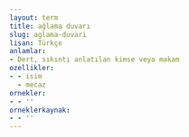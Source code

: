 ```yaml
---
layout: term
title: ağlama duvarı
slug: aglama-duvari
lisan: Türkçe
anlamlar:
- Dert, sıkıntı anlatılan kimse veya makam
ozellikler:
- - isim
  - mecaz
ornekler:
- - ''
orneklerkaynak:
- - ''
---
```

